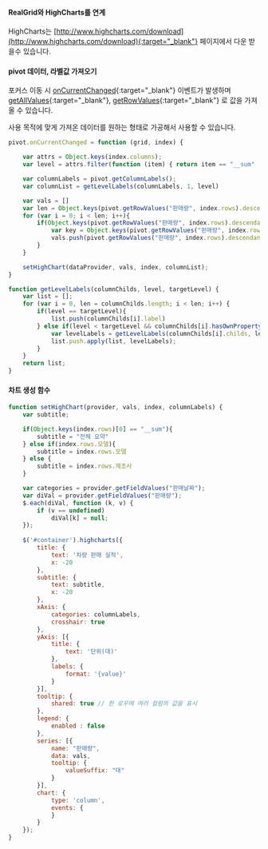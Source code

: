 #### RealGrid와 HighCharts를 연계

HighCharts는 [http://www.highcharts.com/download](http://www.highcharts.com/download){:target="_blank"} 페이지에서 다운 받을수 있습니다.

#### pivot 데이터, 라벨값 가져오기

포커스 이동 시 [onCurrentChanged](http://help.realgrid.com/pivotApi/RealPivot/onCurrentChanged/){:target="_blank"} 이벤트가 발생하며 [getAllValues](http://help.realgrid.com/pivotApi/RealPivot/getAllValues/){:target="_blank"},
[getRowValues](http://help.realgrid.com/pivotApi/RealPivot/getRowValues/){:target="_blank"} 로 값을 가져올 수 있습니다.

사용 목적에 맞게 가져온 데이터를 원하는 형태로 가공해서 사용할 수 있습니다.

```js
pivot.onCurrentChanged = function (grid, index) {

    var attrs = Object.keys(index.columns);
    var level = attrs.filter(function (item) { return item == "__sum" || item == "valueField" ? false : true; }).length;

    var columnLabels = pivot.getColumnLabels();
    var columnList = getLevelLabels(columnLabels, 1, level)

    var vals = []
    var len = Object.keys(pivot.getRowValues("판매량", index.rows).descendants).length;
    for (var i = 0; i < len; i++){
        if(Object.keys(pivot.getRowValues("판매량", index.rows).descendants)[i].split(":::").length == level){
            var key = Object.keys(pivot.getRowValues("판매량", index.rows).descendants)[i];
            vals.push(pivot.getRowValues("판매량", index.rows).descendants[key])
        }
    }

    setHighChart(dataProvider, vals, index, columnList);
}

function getLevelLabels(columnChilds, level, targetLevel) {
    var list = [];
    for (var i = 0, len = columnChilds.length; i < len; i++) {
        if(level == targetLevel){
            list.push(columnChilds[i].label)
        } else if(level < targetLevel && columnChilds[i].hasOwnProperty("childs")) {
            var levelLabels = getLevelLabels(columnChilds[i].childs, level + 1, targetLevel)
            list.push.apply(list, levelLabels);
        }
    }
    return list;
}
```


#### 차트 생성 함수

```js
function setHighChart(provider, vals, index, columnLabels) {
    var subtitle;

    if(Object.keys(index.rows)[0] == "__sum"){
        subtitle = "전체 요약"
    } else if(index.rows.모델){
        subtitle = index.rows.모델
    } else {
        subtitle = index.rows.제조사
    } 

    var categories = provider.getFieldValues("판매날짜");
    var diVal = provider.getFieldValues("판매량");
    $.each(diVal, function (k, v) {
        if (v == undefined)
            diVal[k] = null;
    });
 
    $('#container').highcharts({
        title: {
            text: '차량 판매 실적',
            x: -20
        },
        subtitle: {
            text: subtitle,
            x: -20
        },
        xAxis: {
            categories: columnLabels,
            crosshair: true
        },
        yAxis: [{
            title: {
                text: '단위(대)'
            },
            labels: {
                format: '{value}'
            }
        }],
        tooltip: {
            shared: true // 한 로우에 여러 컬럼의 값을 표시
        },
        legend: {
            enabled : false
        },
        series: [{
            name: "판매량",
            data: vals,
            tooltip: {
                valueSuffix: "대"
            }
        }],
        chart: {
            type: 'column',
            events: {
            }
        }
    });
}
```